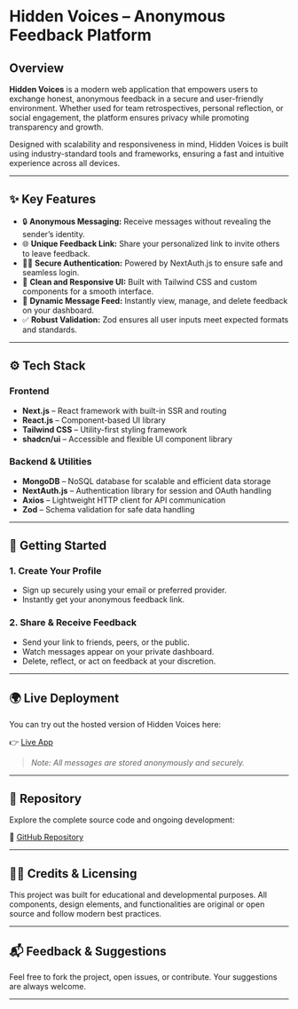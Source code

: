 # Hidden Voices – Anonymous Feedback Platform

## Overview
**Hidden Voices** is a modern web application that empowers users to exchange honest, anonymous feedback in a secure and user-friendly environment. Whether used for team retrospectives, personal reflection, or social engagement, the platform ensures privacy while promoting transparency and growth.

Designed with scalability and responsiveness in mind, Hidden Voices is built using industry-standard tools and frameworks, ensuring a fast and intuitive experience across all devices.

---

## ✨ Key Features

- 🔒 **Anonymous Messaging:** Receive messages without revealing the sender’s identity.
- 🌐 **Unique Feedback Link:** Share your personalized link to invite others to leave feedback.
- 🧑‍💻 **Secure Authentication:** Powered by NextAuth.js to ensure safe and seamless login.
- 🎯 **Clean and Responsive UI:** Built with Tailwind CSS and custom components for a smooth interface.
- 🚀 **Dynamic Message Feed:** Instantly view, manage, and delete feedback on your dashboard.
- ✅ **Robust Validation:** Zod ensures all user inputs meet expected formats and standards.

---

## ⚙️ Tech Stack

### Frontend
- **Next.js** – React framework with built-in SSR and routing
- **React.js** – Component-based UI library
- **Tailwind CSS** – Utility-first styling framework
- **shadcn/ui** – Accessible and flexible UI component library

### Backend & Utilities
- **MongoDB** – NoSQL database for scalable and efficient data storage
- **NextAuth.js** – Authentication library for session and OAuth handling
- **Axios** – Lightweight HTTP client for API communication
- **Zod** – Schema validation for safe data handling

---

## 🚀 Getting Started

### 1. Create Your Profile
- Sign up securely using your email or preferred provider.
- Instantly get your anonymous feedback link.

### 2. Share & Receive Feedback
- Send your link to friends, peers, or the public.
- Watch messages appear on your private dashboard.
- Delete, reflect, or act on feedback at your discretion.

---

## 🌍 Live Deployment

You can try out the hosted version of Hidden Voices here:

👉 [Live App](hidden-voices-app.vercel.app)

> *Note: All messages are stored anonymously and securely.*

---

## 📂 Repository

Explore the complete source code and ongoing development:

🔗 [GitHub Repository](https://github.com/Md-Sharfuddin/Hidden-Voices-App)

---

## 🧑‍💼 Credits & Licensing

This project was built for educational and developmental purposes. All components, design elements, and functionalities are original or open source and follow modern best practices.

---

## 📬 Feedback & Suggestions

Feel free to fork the project, open issues, or contribute. Your suggestions are always welcome.

---

